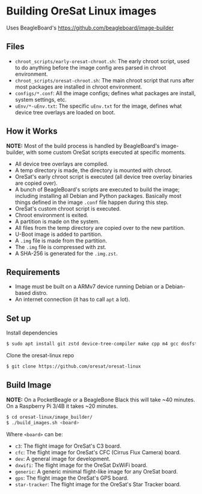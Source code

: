# Building OreSat Linux images

Uses BeagleBoard's https://github.com/beagleboard/image-builder

## Files

- `chroot_scripts/early-oresat-chroot.sh`: The early chroot script, used to do anything before
  the image config ares parsed in chroot environment.
- `chroot_scripts/oresat-chroot.sh`: The main chroot script that runs after most packages are
  installed in chroot environment.
- `configs/*.conf`: All the image configs; defines what packages are install, system settings,
  etc.
- `uEnv/*-uEnv.txt`: The specific `uEnv.txt` for the image, defines what device tree overlays
  are loaded on boot.

## How it Works

**NOTE:** Most of the build process is handled by BeagleBoard's image-builder, with some custom
OreSat scripts executed at specific moments.

- All device tree overlays are compiled.
- A temp directory is made, the directory is mounted with chroot.
- OreSat's early chroot script is executed (all device tree overlay binaries are copied over).
- A bunch of BeagleBoard's scripts are executed to build the image; including installing all Debian
  and Python packages. Basically most things defined in the image `.conf` file happen during
  this step.
- OreSat's custom chroot script is executed.
- Chroot environment is exited.
- A partition is made on the system.
- All files from the temp directory are copied over to the new partition.
- U-Boot image is added to partition.
- A `.img` file is made from the partition.
- The `.img` file is compressed with zst.
- A SHA-256 is generated for the `.img.zst`.

## Requirements

- Image must be built on a ARMv7 device running Debian or a Debian-based distro.
- An internet connection (it has to call `apt` a lot).

## Set up

Install dependencies

```bash
$ sudo apt install git zstd device-tree-compiler make cpp m4 gcc dosfstools kpartx wget parted tree bc
```

Clone the oresat-linux repo

```bash
$ git clone https://github.com/oresat/oresat-linux
```

## Build Image

**NOTE:** On a PocketBeagle or a BeagleBone Black this will take ~40 minutes.
On a Raspberry Pi 3/4B it takes ~20 minutes.

```bash
$ cd oresat-linux/image_builder/
$ ./build_images.sh <board>
```

Where `<board>` can be:

- `c3`: The flight image for OreSat's C3 board.
- `cfc`: The flight image for OreSat's CFC (Cirrus Flux Camera) board.
- `dev`: A general image for development.
- `dxwifi`: The flight image for the OreSat DxWiFi board.
- `generic`: A generic minimal flight-like image for any OreSat board.
- `gps`: The flight image the OreSat's GPS board.
- `star-tracker`: The flight image for the OreSat's Star Tracker board.
